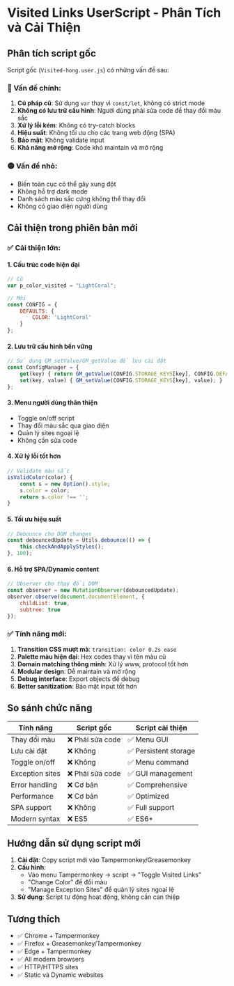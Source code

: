 # Visited Links UserScript - Phân Tích và Cải Thiện

## Phân tích script gốc

Script gốc (`Visited-hong.user.js`) có những vấn đề sau:

### 🔴 Vấn đề chính:
1. **Cú pháp cũ**: Sử dụng `var` thay vì `const/let`, không có strict mode
2. **Không có lưu trữ cấu hình**: Người dùng phải sửa code để thay đổi màu sắc
3. **Xử lý lỗi kém**: Không có try-catch blocks
4. **Hiệu suất**: Không tối ưu cho các trang web động (SPA)
5. **Bảo mật**: Không validate input
6. **Khả năng mở rộng**: Code khó maintain và mở rộng

### 🟡 Vấn đề nhỏ:
- Biến toàn cục có thể gây xung đột
- Không hỗ trợ dark mode
- Danh sách màu sắc cứng không thể thay đổi
- Không có giao diện người dùng

## Cải thiện trong phiên bản mới

### ✅ Cải thiện lớn:

#### 1. **Cấu trúc code hiện đại**
```javascript
// Cũ
var p_color_visited = "LightCoral";

// Mới  
const CONFIG = {
    DEFAULTS: {
        COLOR: 'LightCoral'
    }
};
```

#### 2. **Lưu trữ cấu hình bền vững**
```javascript
// Sử dụng GM_setValue/GM_getValue để lưu cài đặt
const ConfigManager = {
    get(key) { return GM_getValue(CONFIG.STORAGE_KEYS[key], CONFIG.DEFAULTS[key]); },
    set(key, value) { GM_setValue(CONFIG.STORAGE_KEYS[key], value); }
};
```

#### 3. **Menu người dùng thân thiện**
- Toggle on/off script
- Thay đổi màu sắc qua giao diện
- Quản lý sites ngoại lệ
- Không cần sửa code

#### 4. **Xử lý lỗi tốt hơn**
```javascript
// Validate màu sắc
isValidColor(color) {
    const s = new Option().style;
    s.color = color;
    return s.color !== '';
}
```

#### 5. **Tối ưu hiệu suất**
```javascript
// Debounce cho DOM changes
const debouncedUpdate = Utils.debounce(() => {
    this.checkAndApplyStyles();
}, 100);
```

#### 6. **Hỗ trợ SPA/Dynamic content**
```javascript
// Observer cho thay đổi DOM
const observer = new MutationObserver(debouncedUpdate);
observer.observe(document.documentElement, {
    childList: true,
    subtree: true
});
```

### ✅ Tính năng mới:

1. **Transition CSS mượt mà**: `transition: color 0.2s ease`
2. **Palette màu hiện đại**: Hex codes thay vì tên màu cũ
3. **Domain matching thông minh**: Xử lý www, protocol tốt hơn
4. **Modular design**: Dễ maintain và mở rộng
5. **Debug interface**: Export objects để debug
6. **Better sanitization**: Bảo mật input tốt hơn

## So sánh chức năng

| Tính năng | Script gốc | Script cải thiện |
|-----------|------------|------------------|
| Thay đổi màu | ❌ Phải sửa code | ✅ Menu GUI |
| Lưu cài đặt | ❌ Không | ✅ Persistent storage |
| Toggle on/off | ❌ Không | ✅ Menu command |
| Exception sites | ❌ Phải sửa code | ✅ GUI management |
| Error handling | ❌ Cơ bản | ✅ Comprehensive |
| Performance | ❌ Cơ bản | ✅ Optimized |
| SPA support | ❌ Không | ✅ Full support |
| Modern syntax | ❌ ES5 | ✅ ES6+ |

## Hướng dẫn sử dụng script mới

1. **Cài đặt**: Copy script mới vào Tampermonkey/Greasemonkey
2. **Cấu hình**: 
   - Vào menu Tampermonkey → script → "Toggle Visited Links"
   - "Change Color" để đổi màu
   - "Manage Exception Sites" để quản lý sites ngoại lệ
3. **Sử dụng**: Script tự động hoạt động, không cần can thiệp

## Tương thích

- ✅ Chrome + Tampermonkey
- ✅ Firefox + Greasemonkey/Tampermonkey  
- ✅ Edge + Tampermonkey
- ✅ All modern browsers
- ✅ HTTP/HTTPS sites
- ✅ Static và Dynamic websites
